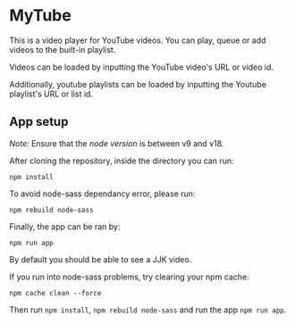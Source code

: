 # MyTube
 This is a video player for YouTube videos.
 You can play, queue or add videos to the built-in playlist.

 Videos can be loaded by inputting the YouTube video's URL or video id.

 Additionally, youtube playlists can be loaded by inputting the Youtube playlist's URL or list id.
## App setup
*Note:* Ensure that the *node version* is between v9 and v18.

After cloning the repository, inside the directory you can run:
```
npm install
```
To avoid node-sass dependancy error, please run:
```
npm rebuild node-sass
```
Finally, the app can be ran by:
```
npm run app
```
By default you should be able to see a JJK video.

If you run into node-sass problems, try clearing your npm cache:
```
npm cache clean --force
```
Then run `npm install`, `npm rebuild node-sass` and run the app `npm run app`.
